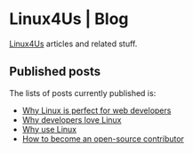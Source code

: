 # Linux4Us | Blog 
[Linux4Us](https://www.linux4us.com) articles and related stuff.

## Published posts
The lists of posts currently published is:
* [Why Linux is perfect for web developers](https://www.linux4us.com/2020/10/why-linux-is-perfect-for-web-developers.html)
* [Why developers love Linux](https://www.linux4us.com/2020/09/why-developers-love-linux.html)
* [Why use Linux](https://www.linux4us.com/2020/09/why-use-linux.html)
* [How to become an open-source contributor](https://www.linux4us.com/2020/09/how-to-become-open-source-contributor.html)
